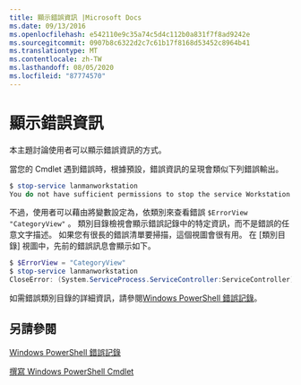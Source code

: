 ```yaml
---
title: 顯示錯誤資訊 |Microsoft Docs
ms.date: 09/13/2016
ms.openlocfilehash: e542110e9c35a74c5d4c112b0a831f7f8ad9242e
ms.sourcegitcommit: 0907b8c6322d2c7c61b17f8168d53452c8964b41
ms.translationtype: MT
ms.contentlocale: zh-TW
ms.lasthandoff: 08/05/2020
ms.locfileid: "87774570"
---
```

# <a name="displaying-error-information"></a>顯示錯誤資訊

本主題討論使用者可以顯示錯誤資訊的方式。

當您的 Cmdlet 遇到錯誤時，根據預設，錯誤資訊的呈現會類似下列錯誤輸出。

```powershell
$ stop-service lanmanworkstation
You do not have sufficient permissions to stop the service Workstation.
```

不過，使用者可以藉由將變數設定為，依類別來查看錯誤 `$ErrorView` `"CategoryView"` 。 類別目錄檢視會顯示錯誤記錄中的特定資訊，而不是錯誤的任意文字描述。 如果您有很長的錯誤清單要掃描，這個視圖會很有用。 在 [類別目錄] 視圖中，先前的錯誤訊息會顯示如下。

```powershell
$ $ErrorView = "CategoryView"
$ stop-service lanmanworkstation
CloseError: (System.ServiceProcess.ServiceController:ServiceController) [stop-service], ServiceCommandException
```

如需錯誤類別目錄的詳細資訊，請參閱[Windows PowerShell 錯誤記錄](./windows-powershell-error-records.md)。

## <a name="see-also"></a>另請參閱

[Windows PowerShell 錯誤記錄](./windows-powershell-error-records.md)

[撰寫 Windows PowerShell Cmdlet](./writing-a-windows-powershell-cmdlet.md)
